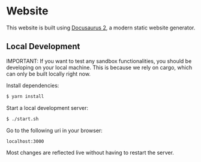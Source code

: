 # Website

This website is built using [Docusaurus 2](https://docusaurus.io/), a modern
static website generator.

## Local Development

IMPORTANT: If you want to test any sandbox functionalities, you should be
developing on your local machine. This is because we rely on cargo, which can
only be built locally right now.

Install dependencies:

```bash
$ yarn install
```

Start a local development server:

```bash
$ ./start.sh
```

Go to the following uri in your browser:

```
localhost:3000
```

Most changes are reflected live without having to restart the server.
